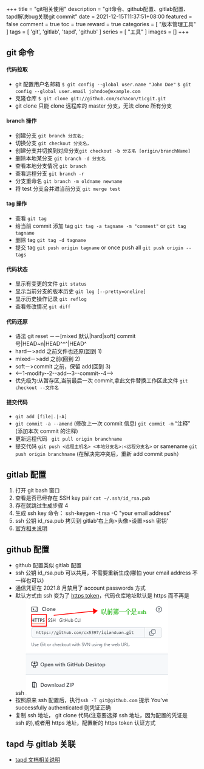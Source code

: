 +++
title = "git相关使用"
description = "git命令、github配置、gitlab配置、tapd解决bug关联git commit"
date = 2021-12-15T11:37:51+08:00
featured = false
comment = true
toc = true
reward = true
categories = [
  "版本管理工具"
]
tags = [
  'git',
  'gitlab',
  'tapd',
  'github'
]
series = [
  "工具"
]
images = []
+++

<!--more-->

## git 命令

#### 代码拉取

- git 配置用户名邮箱
  `$ git config --global user.name "John Doe"`
  `$ git config --global user.email johndoe@example.com`
- 克隆仓库 `$ git clone git://github.com/schacon/ticgit.git`
- git clone 只能 clone 远程库的 master 分支，无法 clone 所有分支

#### branch 操作

- 创建分支 `git branch 分支名;`
- 切换分支 `git checkout 分支名，`
- 创建分支并切换到对应分支`git checkout -b 分支名 [origin/branchName]`
- 删除本地某分支 `git branch -d 分支名`
- 查看本地分支情况 `git branch`
- 查看远程分支 `git branch -r`
- 分支重命名 `git branch -m oldname newname`
- 将 test 分支合并进当前分支 `git merge test`

#### tag 操作

- 查看 `git tag`
- 给当前 commit 添加 tag `git tag -a tagname -m "comment"` or `git tag tagname`
- 删除 tag `git tag -d tagname`
- 提交 tag `git push origin tagname` or once push all `git push origin --tags`

#### 代码状态

- 显示有变更的文件 `git status `
- 显示当前分支的版本历史 `git log [--pretty=oneline]`
- 显示历史操作记录 `git reflog`
- 查看修改情况 `git diff `

#### 代码还原

- 语法 git reset －－[mixed 默认|hard|soft] commit 号|HEAD~n|HEAD^^^|HEAD^
- hard－>add 之前文件也还原(回到 1)
- mixed－>add 之前(回到 2)
- soft－>commit 之前，保留 add(回到 3)
- <--1-modify--2--add--3--commit--4-->
- 优先级为:从暂存区,当前最后一次 commit,拿此文件替换工作区此文件 `git checkout --文件名`

#### 提交代码

- `git add [file|.|-A] `
- `git commit -a --amend` (修改上一次 commit 信息) `git commit -m` “注释” (添加本次 commit 的注释)
- 更新远程代码 ` git pull origin branchname`
- 提交代码 `git push <远程主机名> <本地分支名>:<远程分支名>` or samename `git push origin branchname`
  (在解决完冲突后，重新 add commit push）

## gitlab 配置

1. 打开 git bash 窗口
1. 查看是否已经存在 SSH key pair `cat ~/.ssh/id_rsa.pub`
1. 存在就跳过生成步骤 4
1. 生成 ssh key 命令： ssh-keygen -t rsa -C "your email address"
1. ssh 公钥 id_rsa.pub 拷贝到 gitlab'右上角>头像>设置>ssh 密钥'
1. [官方相关说明](http://172.16.1.155/help/ssh/README#generating-a-new-ssh-key-pair)

## github 配置

- github 配置类似 gitlab 配置
- ssh 公钥 id_rsa.pub 可以共用，不需要重新生成(哪怕 your email address 不一样也可以)
- 通信凭证在 2021.8 月禁用了 account passwords 方式
- 默认方式由 ssh 变为了 [https token](https://github.blog/2020-12-15-token-authentication-requirements-for-git-operations/)，代码仓库地址默认是 https 而不再是 ssh
  ![代码仓库默认地址](images/ck.png?height=200px)
- 按照原来 ssh 配置后，执行`ssh -T git@github.com` 提示 You've successfully authenticated 则凭证正确
- 复制 ssh 地址， git clone 代码(注意要选择 ssh 地址，因为配置的凭证是 ssh 的),或者用 https 地址，配置新的 https token 认证方式

## tapd 与 gitlab 关联

- [tapd 文档相关说明](https://www.tapd.cn/help/show#1120003271001000292)

